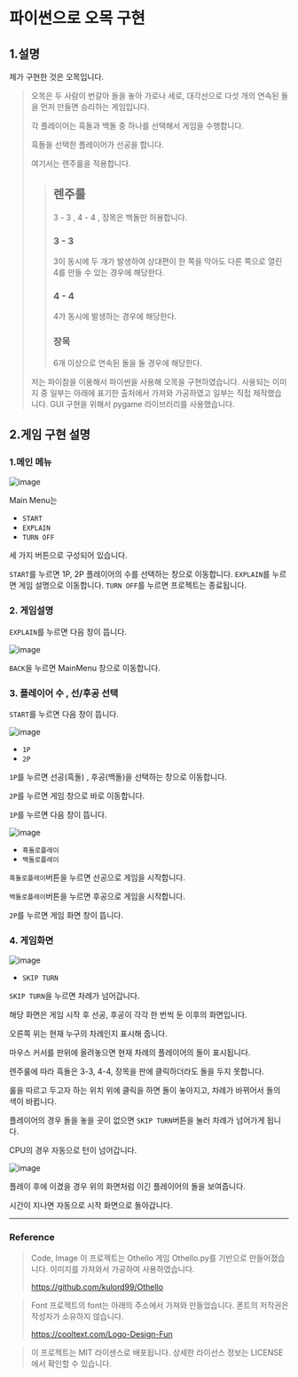 파이썬으로 오목 구현
====================

1.설명
------
제가 구현한 것은 오목입니다.   
   
> 오목은 두 사람이 번갈아 돌을 놓아 가로나 세로, 대각선으로 다섯 개의 연속된 돌을 먼저 만들면 승리하는 게임입니다.
>
> 각 플레이어는 흑돌과 백돌 중 하나를 선택해서 게임을 수행합니다.
>
> 흑돌을 선택한 플레이어가 선공을 합니다.
>
> 여기서는 렌주룰을 적용합니다.
>>
>> ## 렌주룰
>>
>> 3 - 3 , 4 - 4 , 장목은 백돌만 허용합니다.
>>
>> ### 3 - 3
>> 
>> 3이 동시에 두 개가 발생하여 상대편이 한 쪽을 막아도 다른 쪽으로 열린 4를 만들 수 있는 경우에 해당한다.
>>  
>> ### 4 - 4
>>
>> 4가 동시에 발생하는 경우에 해당한다.
>>   
>> ### 장목
>> 6개 이상으로 연속된 돌을 둘 경우에 해당한다.
>
> 저는 파이참을 이용해서 파이썬을 사용해 오목을 구현하였습니다. 사용되는 이미지 중 일부는 아래에 표기한 출처에서 가져와 가공하였고 일부는 직접 제작했습니다. GUI 구현을 위해서 pygame 라이브러리를 사용했습니다.

2.게임 구현 설명
----------------

### 1.메인 메뉴

![image](/project/Images/markdown/main.PNG)

Main Menu는 

- `START`
- `EXPLAIN`
- `TURN OFF`

세 가지 버튼으로 구성되어 있습니다.

`START`를 누르면 1P, 2P 플레이어의 수를 선택하는 창으로 이동합니다.
`EXPLAIN`를 누르면 게임 설명으로 이동합니다.
`TURN OFF`를 누르면 프로젝트는 종료됩니다.

### 2. 게임설명

`EXPLAIN`를 누르면 다음 창이 뜹니다.

![image](/project/Images/markdown/explain.PNG)

`BACK`을 누르면 MainMenu 창으로 이동합니다.

### 3. 플레이어 수 , 선/후공 선택

`START`를 누르면 다음 창이 뜹니다.

![image](/project/Images/markdown/player.PNG)

- `1P`
- `2P`

`1P`를 누르면 선공(흑돌) , 후공(백돌)을 선택하는 창으로 이동합니다.

`2P`를 누르면 게임 창으로 바로 이동합니다.

`1P`를 누르면 다음 창이 뜹니다.

![image](/project/Images/markdown/select_color.PNG)

- `흑돌로플레이`
- `백돌로플레이`

`흑돌로플레이`버튼을 누르면 선공으로 게임을 시작합니다.

`백돌로플레이`버튼을 누르면 후공으로 게임을 시작합니다.

`2P`를 누르면 게임 화면 창이 뜹니다.

### 4. 게임화면

![image](/project/Images/markdown/play.PNG)

- `SKIP TURN`

`SKIP TURN`을 누르면 차례가 넘어갑니다.

해당 화면은 게임 시작 후 선공, 후공이 각각 한 번씩 둔 이후의 화면입니다. 

오른쪽 위는 현재 누구의 차례인지 표시해 줍니다.

마우스 커서를 판위에 올려놓으면 현재 차례의 플레이어의 돌이 표시됩니다.

렌주룰에 따라 흑돌은 3-3, 4-4, 장목을 판에 클릭하더라도 돌을 두지 못합니다.

룰을 따르고 두고자 하는 위치 위에 클릭을 하면 돌이 놓아지고, 차례가 바뀌어서 돌의 색이 바뀝니다.

플레이어의 경우 돌을 놓을 곳이 없으면 `SKIP TURN`버튼을 눌러 차례가 넘어가게 됩니다.

CPU의 경우 자동으로 턴이 넘어갑니다.

![image](/project/Images/markdown/victory.PNG)

플레이 후에 이겼을 경우 위의 화면처럼 이긴 플레이어의 돌을 보여줍니다.

시간이 지나면 자동으로 시작 화면으로 돌아갑니다.

-----------------------------------------

### Reference

> Code, Image
> 이 프로젝트는 Othello 게임 Othello.py를 기반으로 만들어졌습니다.
> 이미지를 가져와서 가공하여 사용하였습니다.
> 
>https://github.com/kulord99/Othello

> Font 
> 프로젝트의 font는 아래의 주소에서 가져와 만들었습니다.
> 폰트의 저작권은 작성자가 소유하지 않습니다.
>
> https://cooltext.com/Logo-Design-Fun

> 이 프로젝트는 MIT 라이센스로 배포됩니다.
> 상세한 라이선스 정보는 LICENSE 에서 확인할 수 있습니다.
